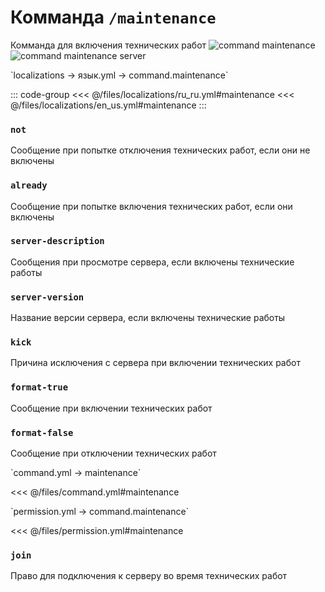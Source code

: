 # Комманда `/maintenance`

Комманда для включения технических работ
![command maintenance](/commandmaintenance.png)
![command maintenance server](/commandmaintenanceserver.png)

[//]: # (localization)
<!--@include: @/parts/words.md#localization--> 
<!--@include: @/parts/words.md#path--> `localizations → язык.yml → command.maintenance`

<!--@include: @/parts/words.md#default--> 

::: code-group
<<< @/files/localizations/ru_ru.yml#maintenance
<<< @/files/localizations/en_us.yml#maintenance
:::

### `not`

Сообщение при попытке отключения технических работ, если они не включены

### `already`

Сообщение при попытке включения технических работ, если они включены

### `server-description`

Сообщения при просмотре сервера, если включены технические работы

### `server-version`

Название версии сервера, если включены технические работы

### `kick`

Причина исключения с сервера при включении технических работ

### `format-true`

Сообщение при включении технических работ

### `format-false`

Сообщение при отключении технических работ

[//]: # (command.yml)
<!--@include: @/parts/words.md#setting-->
<!--@include: @/parts/words.md#path--> `command.yml → maintenance`

<!--@include: @/parts/words.md#default-->
<<< @/files/command.yml#maintenance

<!--@include: @/parts/aliases.md-->
<!--@include: @/parts/destination.md-->
<!--@include: @/parts/cooldown.md-->
<!--@include: @/parts/sound.md-->

[//]: # (permission.yml)
<!--@include: @/parts/words.md#permission-->
<!--@include: @/parts/words.md#path--> `permission.yml → command.maintenance`

<!--@include: @/parts/words.md#default-->
<<< @/files/permission.yml#maintenance

<!--@include: @/parts/permission/permissionTier3.md-->

### `join`

Право для подключения к серверу во время технических работ

<!--@include: @/parts/permission/cooldown.md-->
<!--@include: @/parts/permission/sound.md-->